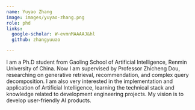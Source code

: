 ```yaml
---
name: Yuyao Zhang
image: images/yuyao-zhang.png
role: phd
links:
  google-scholar: W-evmnMAAAAJ&hl
  github: zhangyuuao

---
```


I am a Ph.D student from Gaoling School of Artificial Intelligence, Renmin University of China. Now I am supervised by Professor Zhicheng Dou, researching on generative retrieval, recommendation, and complex query decomposition. I am also very interested in the implementation and application of Artificial Intelligence, learning the technical stack and knowledge related to development engineering projects. My vision is to develop user-friendly AI products. 
